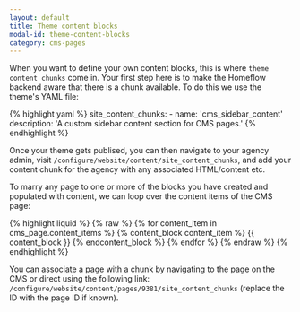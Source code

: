 ```yaml
---
layout: default
title: Theme content blocks
modal-id: theme-content-blocks
category: cms-pages
---
```

When you want to define your own content blocks, this is where ``theme content chunks`` come in. Your first step here is to make the Homeflow backend aware that there is a chunk available. To do this we use the theme's YAML file:

{% highlight yaml %}
  site_content_chunks:
    - name: 'cms_sidebar_content'
      description: 'A custom sidebar content section for CMS pages.'
{% endhighlight %}

Once your theme gets publised, you can then navigate to your agency admin, visit ``/configure/website/content/site_content_chunks``, and add your content chunk for the agency with any associated HTML/content etc.

To marry any page to one or more of the blocks you have created and populated with content, we can loop over the content items of the CMS page:

{% highlight liquid %}
{% raw %}
{% for content_item in cms_page.content_items %}
    {% content_block content_item %}
        {{ content_block }}
    {% endcontent_block %}
{% endfor %}
{% endraw %}
{% endhighlight %}

You can associate a page with a chunk by navigating to the page on the CMS or direct using the following link: ``/configure/website/content/pages/9381/site_content_chunks`` (replace the ID with the page ID if known).